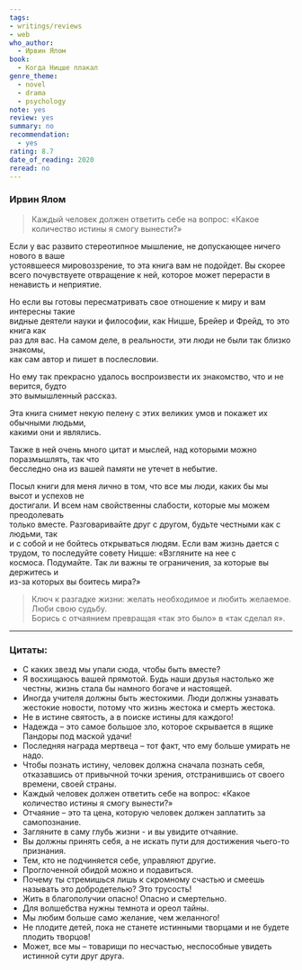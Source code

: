 ```yaml
---
tags: 
- writings/reviews
- web
who_author:
  - Ирвин Ялом
book:
  - Когда Ницше плакал
genre_theme:
  - novel
  - drama
  - psychology
note: yes
review: yes
summary: no
recommendation:
  - yes
rating: 8.7
date_of_reading: 2020
reread: no
---
```

### Ирвин Ялом

> Каждый человек должен ответить себе на вопрос:
> «Какое количество истины я смогу вынести?»

Если у вас развито стереотипное мышление, не допускающее ничего нового в ваше  
устоявшееся мировоззрение, то эта книга вам не подойдет. Вы скорее всего почувствуете отвращение к ней, которое может перерасти в ненависть и неприятие.  

Но если вы готовы пересматривать свое отношение к миру и вам интересны такие  
видные деятели науки и философии, как Ницше, Брейер и Фрейд, то это книга как  
раз для вас. На самом деле, в реальности, эти люди не были так близко знакомы,  
как сам автор и пишет в послесловии.  

Но ему так прекрасно удалось воспроизвести их знакомство, что и не верится, будто  
это вымышленный рассказ.

Эта книга снимет некую пелену с этих великих умов и покажет их обычными людьми,  
какими они и являлись.

Также в ней очень много цитат и мыслей, над которыми можно поразмышлять, так что  
бесследно она из вашей памяти не утечет в небытие.

Посыл книги для меня лично в том, что все мы люди, каких бы мы высот и успехов не  
достигали. И всем нам свойственны слабости, которые мы можем преодолевать  
только вместе. Разговаривайте друг с другом, будьте честными как с людьми, так  
и с собой и не бойтесь открываться людям.
Если вам жизнь дается с трудом, то последуйте совету Ницше: «Взгляните на нее с  
космоса. Подумайте. Так ли важны те ограничения, за которые вы держитесь и  
из-за которых вы боитесь мира?»

> Ключ к разгадке жизни: желать необходимое и любить желаемое. Люби свою судьбу.  
> Борись с отчаянием превращая «так это было» в «так сделал я».  

---
### Цитаты:

- С каких звезд мы упали сюда, чтобы быть вместе?
- Я восхищаюсь вашей прямотой. Будь наши друзья настолько же честны, жизнь стала бы намного богаче и настоящей.  
- Иногда учителя должны быть жестокими. Люди должны узнавать жестокие новости, потому что жизнь жестока и смерть жестока.  
- Не в истине святость, а в поиске истины для каждого!
- Надежда – это самое большое зло, которое скрывается в ящике Пандоры под маской удачи! 
- Последняя награда мертвеца – тот факт, что ему больше умирать не надо.
- Чтобы познать истину, человек должна сначала познать себя, отказавшись от привычной точки зрения, отстранившись от своего времени, своей страны.  
- Каждый человек должен ответить себе на вопрос: «Какое количество истины я смогу вынести?»  
- Отчаяние – это та цена, которую человек должен заплатить за самопознание.  
- Загляните в саму глубь жизни - и вы увидите отчаяние.  
- Вы должны принять себя, а не искать пути для достижения чьего-то признания.
- Тем, кто не подчиняется себе, управляют другие.
- Проглоченной обидой можно и подавиться.
- Почему ты стремишься лишь к скромному счастью и смеешь называть это добродетелью? Это трусость!  
- Жить в благополучии опасно! Опасно и смертельно.
- Для волшебства нужны темнота и ореол тайны.
- Мы любим больше само желание, чем желанного!
- Не плодите детей, пока не станете истинными творцами и не будете плодить творцов!  
- Может, все мы – товарищи по несчастью, неспособные увидеть истинной сути друг друга.